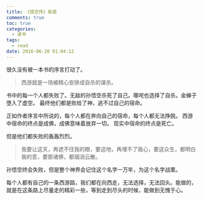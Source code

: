 ```yaml
---
title: 《悟空传》有感
comments: true
toc: true
categories:
  - 读书
tags:
  - read
date: 2016-06-20 01:04:12
---
```

<!-- abstract -->
<!-- 开始正文 -->
很久没有被一本书的序言打动了。

>西游就是一场被精心安排成自杀的谋杀。

书中的每一个人都失败了。无敌的孙悟空杀死了自己。哪咤也选择了自杀。金蝉子堕入了虚空。
最终他们都是败给了神，逃不过自己的宿命。

正如作者序言中所说的，每个人都在奔向自己的宿命，每个人都无法挣脱。
西游中宿命的终点是成佛，成佛意味着放弃一切。
现实中宿命的终点是死亡。

但是他们都失败的轰轰烈烈。

>我要让这天，再遮不住我的眼，要这地，再埋不了我心，要这众生，都明白我的意，要那诸佛，都烟消云散。

孙悟空终会失败，但是整个神界会记住这个名字一万年，为这个名字战栗。

每个人都有自己的一条西游路，我们都在向西走，无法选择，无法回头。能做的，就是在这条路上尽量走的精彩一些，等到走到尽头的时候，能做到无愧于心。










